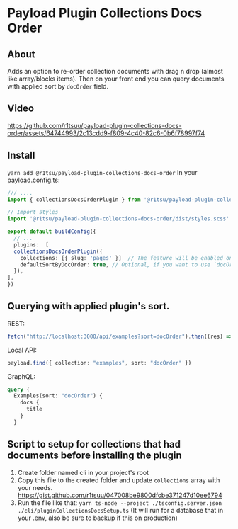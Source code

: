 # Payload Plugin Collections Docs Order

## About
Adds an option to re-order collection documents with drag n drop (almost like array/blocks items). Then on your front end you can query documents with applied sort by `docOrder` field.

## Video
https://github.com/r1tsuu/payload-plugin-collections-docs-order/assets/64744993/2c13cdd9-f809-4c40-82c6-0b6f78997f74

## Install
`yarn add @r1tsu/payload-plugin-collections-docs-order`
In your payload.config.ts:
```ts
/// ....
import { collectionsDocsOrderPlugin } from '@r1tsu/payload-plugin-collections-docs-order'

// Import styles
import '@r1tsu/payload-plugin-collections-docs-order/dist/styles.scss'

export default buildConfig({
  // ...
  plugins:  [
  collectionsDocsOrderPlugin({
    collections: [{ slug: 'pages' }]  // The feature will be enabled only for collections that are in this array.,
    defaultSortByDocOrder: true, // Optional, if you want to use `docOrder` field for default sort in the selected collections, default - `false`
  }),
],
})

```

## Querying with applied plugin's sort.
REST:
```ts
fetch("http://localhost:3000/api/examples?sort=docOrder").then((res) => res.json())
```
Local API:
```ts
payload.find({ collection: "examples", sort: "docOrder" })
```
GraphQL:
```graphql
query {
  Examples(sort: "docOrder") {
    docs {
      title
    }
  }

```

## Script to setup for collections that had documents before installing the plugin
1. Create folder named cli in your project's root
2. Copy this file to the created folder and update `collections` array with your needs. https://gist.github.com/r1tsuu/047008be9800dfcbe371247d10ee6794
3. Run the file like that: `yarn ts-node --project ./tsconfig.server.json ./cli/pluginCollectionsDocsSetup.ts` (It will run for a database that in your .env, also be sure to backup if this on production)
